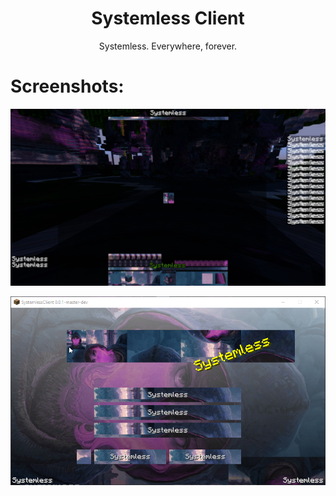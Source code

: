 <!--suppress HtmlDeprecatedAttribute -->
<div align="center">

# Systemless Client

Systemless. Everywhere, forever.

</div>

# Screenshots:

![Hypixel](https://github.com/ChachyDev/SystemlessClient/blob/master/.github/screenshots/hypixel.png?raw=true "Hypixel")

![Main Menu](https://github.com/ChachyDev/SystemlessClient/blob/master/.github/screenshots/main.png?raw=true "Main Menu")
